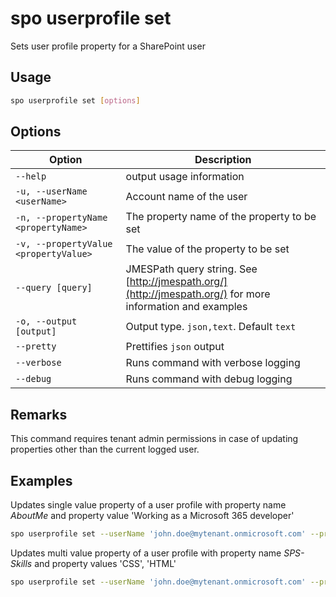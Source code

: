 # spo userprofile set

Sets user profile property for a SharePoint user

## Usage

```sh
spo userprofile set [options]
```

## Options

Option|Description
------|-----------
`--help`|output usage information
`-u, --userName <userName>`|Account name of the user
`-n, --propertyName <propertyName>`|The property name of the property to be set
`-v, --propertyValue <propertyValue>`|The value of the property to be set
`--query [query]`|JMESPath query string. See [http://jmespath.org/](http://jmespath.org/) for more information and examples
`-o, --output [output]`|Output type. `json,text`. Default `text`
`--pretty`|Prettifies `json` output
`--verbose`|Runs command with verbose logging
`--debug`|Runs command with debug logging

## Remarks

This command requires tenant admin permissions in case of updating properties other than the current logged user.

## Examples

Updates single value property of a user profile with property name *AboutMe* and property value 'Working as a Microsoft 365 developer'

```sh
spo userprofile set --userName 'john.doe@mytenant.onmicrosoft.com' --propertyName 'AboutMe' --propertyValue 'Working as a Microsoft 365 developer'
```

Updates multi value property of a user profile with property name *SPS-Skills* and property values 'CSS', 'HTML'

```sh
spo userprofile set --userName 'john.doe@mytenant.onmicrosoft.com' --propertyName 'SPS-Skills' --propertyValue 'CSS, HTML'
```